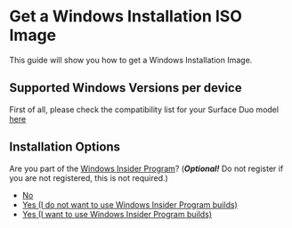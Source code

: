 # Get a Windows Installation ISO Image

This guide will show you how to get a Windows Installation Image.

## Supported Windows Versions per device

First of all, please check the compatibility list for your Surface Duo model [here](https://github.com/WOA-Project/SurfaceDuo-Guides/blob/main/WindowsCompatibility.md)

## Installation Options

Are you part of the [Windows Insider Program](https://insider.windows.com)? (_**Optional!**_ Do not register if you are not registered, this is not required.)

- [No](https://github.com/WOA-Project/SurfaceDuo-Guides/blob/main/InstallWindows/ISO/WindowsRetail-Channels.md)
- [Yes (I do not want to use Windows Insider Program builds)](https://github.com/WOA-Project/SurfaceDuo-Guides/blob/main/InstallWindows/ISO/WindowsRetail-Channels.md)
- [Yes (I want to use Windows Insider Program builds)](https://github.com/WOA-Project/SurfaceDuo-Guides/blob/main/InstallWindows/ISO/WindowsInsiderProgram-Agreement.md)
